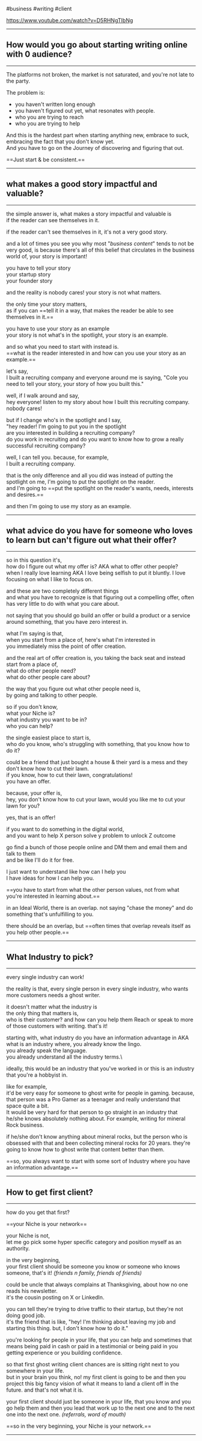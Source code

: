 #business #writing #client

https://www.youtube.com/watch?v=D5RHNgTIbNg

---
## How would you go about starting writing online with 0 audience?
---
The platforms not broken, the market is not saturated, and you're not late to the party.

The problem is:
- you haven't written long enough
- you haven't figured out yet, what resonates with people.
- who you are trying to reach
- who you are trying to help

And this is the hardest part when starting anything new, embrace to suck, embracing the fact that you don't know yet.\
And you have to go on the Journey of discovering and figuring that out.

==Just start & be consistent.==

---
## what makes a good story impactful and valuable?
---
the simple answer is, what makes a story impactful and valuable is\
if the reader can see themselves in it.

if the reader can't see themselves in it, it's not a very good story.

and a lot of times you see you why most "*business content*" tends to not be very good, is because there's all of this belief that circulates in the business world of, your story is important!

you have to tell your story\
your startup story\
your founder story

and the reality is nobody cares! your story is not what matters.

the only time your story matters,\
as if you can ==tell it in a way, that makes the reader be able to see themselves in it.==

you have to use your story as an example\
your story is not what's in the spotlight, your story is an example.

and so what you need to start with instead is.\
==what is the reader interested in and how can you use your story as an example.==

let's say,\
I built a recruiting company and everyone around me is saying, "Cole you need to tell your story, your story of how you built this."

well, if I walk around and say,\
hey everyone! listen to my story about how I built this recruiting company.\
nobody cares!

but if I change who's in the spotlight and I say,\
"hey reader! I'm going to put you in the spotlight\
are you interested in building a recruiting company?\
do you work in recruiting and do you want to know how to grow a really successful recruiting company?

well, I can tell you. because, for example,\
I built a recruiting company.

that is the only difference and all you did was instead of putting the spotlight on me, I'm going to put the spotlight on the reader.\
and I'm going to ==put the spotlight on the reader's wants, needs, interests and desires.==

and then I'm going to use my story as an example.

---
## what advice do you have for someone who loves to learn but can't figure out what their offer?
---

so in this question it's,\
how do I figure out what my offer is? AKA what to offer other people?\
when I really love learning AKA I love being selfish to put it bluntly. I love focusing on what I like to focus on.

and these are two completely different things\
and what you have to recognize is that figuring out a compelling offer, often has very little to do with what you care about.

not saying that you should go build an offer or build a product or a service around something, that you have zero interest in.

what I'm saying is that,\
when you start from a place of, here's what I'm interested in\
you immediately miss the point of offer creation.

and the real art of offer creation is, you taking the back seat and instead start from a place of,\
what do other people need?\
what do other people care about?

the way that you figure out what other people need is,\
by going and talking to other people.

so if you don't know,\
what your Niche is?\
what industry you want to be in?\
who you can help?

the single easiest place to start is,\
who do you know, who's struggling with something, that you know how to do it?

could be a friend that just bought a house & their yard is a mess and they don't know how to cut their lawn.\
if you know, how to cut their lawn, congratulations!\
you have an offer.

because, your offer is,\
hey, you don't know how to cut your lawn, would you like me to cut your lawn for you?

yes, that is an offer! 

if you want to do something in the digital world,\
and you want to help X person solve y problem to unlock Z outcome

go find a bunch of those people online and DM them and email them and talk to them\
and be like I'll do it for free.

I just want to understand like how can I help you\
I have ideas for how I can help you.

==you have to start from what the other person values, not from what you're interested in learning about.==

in an Ideal World, there is an overlap. not saying "chase the money" and do something that's unfulfilling to you.

there should be an overlap, but ==often times that overlap reveals itself as you help other people.==


---
## What Industry to pick?
---
every single industry can work!

the reality is that, every single person in every single industry, who wants more customers needs a ghost writer.

it doesn't matter what the industry is\
the only thing that matters is,\
who is their customer? and how can you help them Reach or speak to more of
those customers with writing. that's it!

starting with, what industry do you have an information advantage in AKA\
what is an industry where,
you already know the lingo.\
you already speak the language.\
you already understand all the industry terms.\

ideally, this would be an industry that you've worked in or this is an industry that you're a hobbyist in.

like for example,\
it'd be very easy for someone to ghost write for people in gaming. because, that person was a Pro Gamer as a teenager and really understand that space quite a bit.\
It would be very hard for that person to go straight in an industry that he/she knows absolutely nothing about. For example, writing for mineral Rock business.

if he/she don't know anything about mineral rocks, but the person who is obsessed with that and been collecting mineral rocks for 20 years. they're going to know how to ghost write that content better than them.

==so, you always want to start with some sort of Industry where you have an information advantage.==


---
## How to get first client?
---
how do you get that first?

==your Niche is your network==

your Niche is not,\
let me go pick some hyper specific category and position myself as an authority.

in the very beginning,\
your first client should be someone you know or someone who knows someone, that's it! *(friends n family, friends of friends)*

could be uncle that always complains at Thanksgiving, about how no one reads his newsletter.\
it's the cousin posting on X or LinkedIn.

you can tell they're trying to drive traffic to their startup, but they're not doing good job.\
it's the friend that is like, "hey! I'm thinking about leaving my job and starting this thing. but, I don't know how to do it."

you're looking for people in your life, that you can help and sometimes that means being paid in cash or paid in a testimonial or being paid in you getting experience or you building confidence.

so that first ghost writing client chances are is sitting right next to you somewhere in your life.\
but in your brain you think,
no! my first client is going to be and then you project this big fancy vision of what it means to land a client off in the future. and that's not what it is.

your first client should just be someone in your life, that you know and you go help them and then you lead that work up to the next one and to the next one into the next one. *(referrals, word of mouth)*

==so in the very beginning, your Niche is your network.==

---